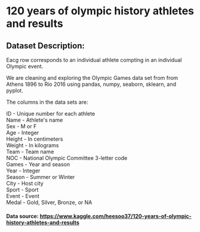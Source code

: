 # 120 years of olympic history athletes and results

## Dataset Description:
Eacg row corresponds to an individual athlete compting in an individual Olympic event.

We are cleaning and exploring the Olympic Games data set from from Athens 1896 to Rio 2016 using pandas, numpy, seaborn, sklearn, and pyplot.

The columns in the data sets are:

ID - Unique number for each athlete <br>
Name - Athlete's name  <br>
Sex - M or F  <br>
Age - Integer  <br>
Height - In centimeters  <br>
Weight - In kilograms  <br>
Team - Team name  <br>
NOC - National Olympic Committee 3-letter code  <br>
Games - Year and season  <br>
Year - Integer  <br>
Season - Summer or Winter  <br>
City - Host city  <br>
Sport - Sport  <br>
Event - Event  <br>
Medal - Gold, Silver, Bronze, or NA

#### Data source: https://www.kaggle.com/heesoo37/120-years-of-olympic-history-athletes-and-results
